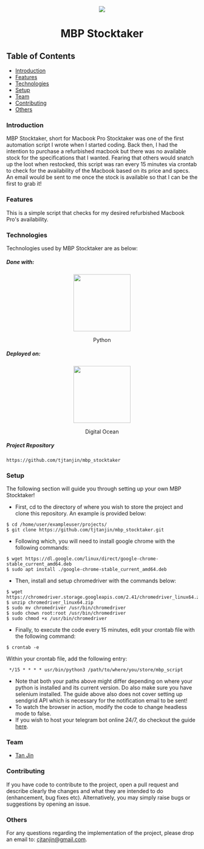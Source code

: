 <p align="center">
  <img src="https://encrypted-tbn0.gstatic.com/images?q=tbn:ANd9GcQO28vh9PSjMCOA3BE-uM5vsMcx7fdETR4U_NZMAmiy9_vygVeNkIjU-efMUOS_O_TRxpprW88&usqp=CAc" />
  <h1 align="center">MBP Stocktaker</h1>
</p>

## Table of Contents
* [Introduction](#introduction)
* [Features](#features)
* [Technologies](#technologies)
* [Setup](#setup)
* [Team](#team)
* [Contributing](#contributing)
* [Others](#others)

### Introduction
MBP Stocktaker, short for Macbook Pro Stocktaker was one of the first automation script I wrote when I started coding. Back then, I had the intention to purchase a refurbished macbook but there was no available stock for the specifications that I wanted. Fearing that others would snatch up the loot when restocked, this script was ran every 15 minutes via crontab to check for the availability of the Macbook based on its price and specs. An email would be sent to me once the stock is available so that I can be the first to grab it!

### Features
This is a simple script that checks for my desired refurbished Macbook Pro's availability.

### Technologies
Technologies used by MBP Stocktaker are as below:
##### Done with:

<p align="center">
  <img height="150" width="150" src="https://logos-download.com/wp-content/uploads/2016/10/Python_logo_icon.png"/>
</p>
<p align="center">
Python
</p>

##### Deployed on:
<p align="center">
  <img height="150" width="150" src="https://i.dlpng.com/static/png/404295_thumb.png" />
</p>
<p align="center">
Digital Ocean
</p>


##### Project Repository
```
https://github.com/tjtanjin/mbp_stocktaker
```

### Setup
The following section will guide you through setting up your own MBP Stocktaker!
* First, cd to the directory of where you wish to store the project and clone this repository. An example is provided below:
```
$ cd /home/user/exampleuser/projects/
$ git clone https://github.com/tjtanjin/mbp_stocktaker.git
```
* Following which, you will need to install google chrome with the following commands:
```
$ wget https://dl.google.com/linux/direct/google-chrome-stable_current_amd64.deb
$ sudo apt install ./google-chrome-stable_current_amd64.deb
```
* Then, install and setup chromedriver with the commands below:
```
$ wget https://chromedriver.storage.googleapis.com/2.41/chromedriver_linux64.zip
$ unzip chromedriver_linux64.zip
$ sudo mv chromedriver /usr/bin/chromedriver
$ sudo chown root:root /usr/bin/chromedriver
$ sudo chmod +x /usr/bin/chromedriver
```
* Finally, to execute the code every 15 minutes, edit your crontab file with the following command:
```
$ crontab -e
```
Within your crontab file, add the following entry:
```
 */15 * * * * usr/bin/python3 /path/to/where/you/store/mbp_script
```
* Note that both your paths above might differ depending on where your python is installed and its current version. Do also make sure you have selenium installed. The guide above also does not cover setting up sendgrid API which is necessary for the notification email to be sent!
* To watch the browser in action, modify the code to change headless mode to false.
* If you wish to host your telegram bot online 24/7, do checkout the guide [here](https://gist.github.com/tjtanjin/ce560069506e3b6f4d70e570120249ed).

### Team
* [Tan Jin](https://github.com/tjtanjin)

### Contributing
If you have code to contribute to the project, open a pull request and describe clearly the changes and what they are intended to do (enhancement, bug fixes etc). Alternatively, you may simply raise bugs or suggestions by opening an issue.

### Others
For any questions regarding the implementation of the project, please drop an email to: cjtanjin@gmail.com.
